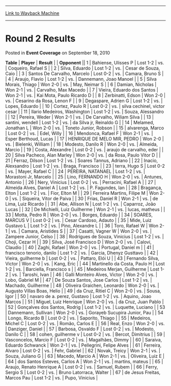 
---
[Link to Wayback Machine](https://web.archive.org/web/20220520094241/https://magic.wizards.com/en/articles/archive/event-coverage/round-2-results-2010-09-18)

[_metadata_:description]:- "TablePlayerResult Opponent 1Bahiense, Ulisses PLost 1-2vs.Coqueiro, Rafael S 2Silva, EduardoLost 1-2vs.Cesar de Souza, Caio 3Santos De Carvalho, MarceloLost 0-2vs.Camara, Bruno S 4Araujo, FlavioLost 1-2vs.Dannemann, Joao Manoel 5Silva Morais, ThiagoWon 2-0vs.May, Neimar S 6Damian, NicholasWon 2-1vs.Carvalho, Max Macedo 7Vieira, Eduardo dos SantosWon 2-1vs.Kai Mota, Paulo"
[_metadata_:generator]:- "Drupal 7 (http://drupal.org)"
[_metadata_:node]:- "431251"
[_metadata_:publish_date]:- "2010-09-18"
[_metadata_:source]:- "div-main-content"
[_metadata_:title]:- "Round 2 Results"
[_metadata_:wayback_capture_timestamp]:- "2022-05-20 09:42:41"
[_metadata_:wayback_raw_url]:- "https://web.archive.org/web/20220520094241id_/https://magic.wizards.com/en/articles/archive/event-coverage/round-2-results-2010-09-18"
[_metadata_:wayback_url]:- "https://magic.wizards.com/en/articles/archive/event-coverage/round-2-results-2010-09-18"
---


Round 2 Results
===============



 Posted in **Event Coverage**
 on September 18, 2010 












 **Table** | **Player** | **Result** |  | **Opponent** ||  1 | Bahiense, Ulisses P | Lost 1-2 | vs. | Coqueiro, Rafael S |
|  2 | Silva, Eduardo | Lost 1-2 | vs. | Cesar de Souza, Caio |
|  3 | Santos De Carvalho, Marcelo | Lost 0-2 | vs. | Camara, Bruno S |
|  4 | Araujo, Flavio | Lost 1-2 | vs. | Dannemann, Joao Manoel |
|  5 | Silva Morais, Thiago | Won 2-0 | vs. | May, Neimar S |
|  6 | Damian, Nicholas | Won 2-1 | vs. | Carvalho, Max Macedo |
|  7 | Vieira, Eduardo dos Santos | Won 2-1 | vs. | Kai Mota, Paulo Ricardo D |
|  8 | Zerbinatti, Edson | Won 2-0 | vs. | Cesarino da Rosa, Lenon F |
|  9 | Degaspare, Adrien G | Lost 1-2 | vs. | Lopes, Eduardo |
|  10 | Cortez, Paulo R | Lost 0-2 | vs. | silva cechinel, victor cesar |
|  11 | Ilario Medeiros, Washington | Lost 1-2 | vs. | Souza, Alessandro |
|  12 | Pereira, Weder | Won 2-1 | vs. | De Carvalho, Wiliam Silva |
|  13 | santini, wendell | Lost 1-2 | vs. | da Silva jr, Reinaldo G |
|  14 | Melamed, Jonathan L | Won 2-0 | vs. | Toneto Junior, Robson |
|  15 | alvarenga, Marco | Lost 0-2 | vs. | Edel, Willy |
|  16 | Mendonca, Rafael F | Won 2-1 | vs. | Esper Berthoud, Lucas |
|  17 | HENRIQUE DE MELO MIR, PEDRO | Won 2-0 | vs. | Bielenki, William |
|  18 | Modesto, Danilo R | Won 2-0 | vs. | Almeida, Marcio |
|  19 | Costa, Alexandre | Lost 0-2 | vs. | araujo de carvalho, eder |
|  20 | Silva Pacheco, Alan Marley | Won 2-0 | vs. | da Rosa, Paulo Vitor D |
|  21 | Ferraz, Dilson | Lost 1-2 | vs. | Soares Tannus, Adriano |
|  22 | Inacio, Alexsandro | Lost 1-2 | vs. | Braga, Francisco |
|  23 | terra, Hugo S | Lost 0-2 | vs. | Mayer, Rafael C |
|  24 | PEREIRA, NATANAEL | Lost 1-2 | vs. | Morastoni Jr, Marcelo |
|  25 | Lino, FERNANDO H | Won 2-0 | vs. | Antunes, Antonio |
|  26 | Nery, Vinicius | Lost 0-2 | vs. | Perracini, Rafael A |
|  27 | Almeida Alves, Daniel A | Lost 1-2 | vs. | P. Fagundes, Ian |
|  28 | Bragança, Elton | Lost 1-2 | vs. | Fior, Elton M |
|  29 | Ferreira Martins, Filipe M | Won 2-0 | vs. | Siqueira, Vitor de Paiva |
|  30 | Frias, Daniel R | Won 2-1 | vs. | de Lima, Luiz Ricardo |
|  31 | Abe, Allison N | Lost 1-2 | vs. | Caparroz, João Lucas |
|  32 | De Michielli, Luiz Guilherme | Won 2-1 | vs. | lucas, matheus |
|  33 | Motta, Pedro R | Won 2-0 | vs. | Borges, Eduardo |
|  34 | SOARES, MARCUS V | Lost 0-2 | vs. | Cesar Cardoso, Adauto |
|  35 | Mide, Luiz Gustavo L | Lost 1-2 | vs. | Pino, Alexandre L |
|  36 | Toro, Rafael W | Won 2-1 | vs. | Camara, Aristides S |
|  37 | Casatti, Vagner W | Won 2-0 | vs. | Zampere Junior, Celso |
|  38 | Rodrigues de Souza, Vinicius | Lost 1-2 | vs. | Choji, Cezar H |
|  39 | Silva, José Francisco D | Won 2-0 | vs. | Calovi, Claudio |
|  40 | Zaghi, Rafael | Won 2-0 | vs. | Portugal, Daniel m |
|  41 | francisco tenorio, danilo | Lost 1-2 | vs. | Garcia, Dhenyz Gusttavo |
|  42 | Vieira, guilherme b | Lost 0-2 | vs. | Pattaro, Elói U |
|  43 | Fernando Silva, Victor | Won 2-0 | vs. | Kang, Eric |
|  44 | Martinello da Costa, Paulo H | Lost 1-2 | vs. | Barciella, Francisco s |
|  45 | Medeiros Merjan, Guilherme | Lost 1-2 | vs. | Taroshi, Ivan |
|  46 | Galli Monteiro Alves, Victor | Won 2-0 | vs. | Lobo, Gabriel M |
|  47 | De Souza Santos, Jose Carlos | Lost 1-2 | vs. | Machado, Guilherme |
|  48 | Oliveira Graichen, Leonardo | Won 2-0 | vs. | Augusto Villas Boas, Helio |
|  49 | da Cruz, Ritiel C | Won 2-0 | vs. | Sousa, Igor |
|  50 | navaro de a. perez, Gustavo | Lost 1-2 | vs. | Aquino, Joao Marcos |
|  51 | Miguel, Luiz Henrique | Won 2-0 | vs. | da Cruz, Juan Pablo |
|  52 | Gonçalves dos Santos, Rodrig | Lost 1-2 | vs. | Luquette, Luciano |
|  53 | Dannemann, Sullivan | Won 2-0 | vs. | Gorayeb Sucupira Junior, Pau |
|  54 | Longo, Ricardo B | Lost 0-2 | vs. | Saporito, Thiago |
|  55 | Medeiros, Michel C | Lost 0-2 | vs. | Romão, Carlos E |
|  56 | Real, Enzo | Won 2-0 | vs. | Danziger, Daniel |
|  57 | Barbosa, Osvaldo F | Lost 0-2 | vs. | Modesto, Danilo C |
|  58 | cohen, guilherme v | Lost 0-2 | vs. | Bercot, Dimitrius |
|  59 | Vasconcelos, Marcio F | Lost 0-2 | vs. | Magalhães, Dimmy |
|  60 | Saraiva, Eduardo Schwanck | Won 2-1 | vs. | Pellegrini, Felipe Alves |
|  61 | Ferreira, Alvaro | Lost 0-2 | vs. | Fehr, Gabriel |
|  62 | Novak, Treicy | Won 2-1 | vs. | Souza, Juliano G |
|  63 | Macedo, Marcio A | Won 2-1 | vs. | Oliveira, Luiz E |
|  64 | dos Santos Esteves, Carlos A | Won 2-1 | vs. | martins, mateus |
|  65 | Araujo, Renato Henrique A | Lost 0-2 | vs. | Samuel, Rubem |
|  66 | Ferry, Sergio S | Lost 0-2 | vs. | Bruno Latorraca, Walter |
|  67 | de Jesus Freitas, Marcos Pau | Lost 1-2 | vs. | Pupo, Vinicius |







